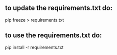 ## to update the requirements.txt do:
pip freeze > requirements.txt

## to use the requirements.txt do:
pip install -r requirements.txt
